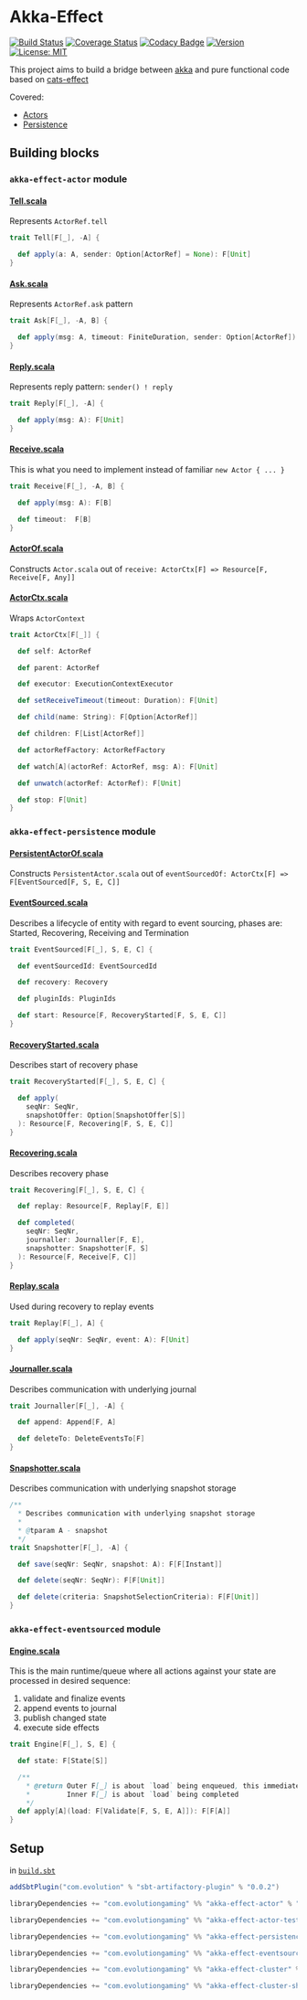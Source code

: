 # Akka-Effect
[![Build Status](https://github.com/evolution-gaming/akka-effect/workflows/CI/badge.svg)](https://github.com/evolution-gaming/akka-effect/actions?query=workflow%3ACI) 
[![Coverage Status](https://coveralls.io/repos/evolution-gaming/akka-effect/badge.svg)](https://coveralls.io/r/evolution-gaming/akka-effect)
[![Codacy Badge](https://api.codacy.com/project/badge/Grade/bd019acfc1f04f7aae90beee7e59e15d)](https://www.codacy.com/app/evolution-gaming/akka-effect?utm_source=github.com&amp;utm_medium=referral&amp;utm_content=evolution-gaming/akka-effect&amp;utm_campaign=Badge_Grade)
[![Version](https://img.shields.io/badge/version-click-blue)](https://evolution.jfrog.io/artifactory/api/search/latestVersion?g=com.evolutiongaming&a=akka-effect-actor_2.13&repos=public)
[![License: MIT](https://img.shields.io/badge/License-MIT-yellowgreen.svg)](https://opensource.org/licenses/MIT)

This project aims to build a bridge between [akka](https://akka.io) and pure functional code based on [cats-effect](https://typelevel.org/cats-effect)

Covered:
* [Actors](https://doc.akka.io/docs/akka/current/actors.html)
* [Persistence](https://doc.akka.io/docs/akka/current/persistence.html)

## Building blocks


### `akka-effect-actor` module 

#### [Tell.scala](actor/src/main/scala/com/evolutiongaming/akkaeffect/Tell.scala)

Represents `ActorRef.tell`

```scala
trait Tell[F[_], -A] {

  def apply(a: A, sender: Option[ActorRef] = None): F[Unit]
}
```


#### [Ask.scala](actor/src/main/scala/com/evolutiongaming/akkaeffect/Ask.scala)

Represents `ActorRef.ask` pattern

```scala
trait Ask[F[_], -A, B] {

  def apply(msg: A, timeout: FiniteDuration, sender: Option[ActorRef]): F[B]
}
```


#### [Reply.scala](actor/src/main/scala/com/evolutiongaming/akkaeffect/Reply.scala)

Represents reply pattern: `sender() ! reply`

```scala
trait Reply[F[_], -A] {

  def apply(msg: A): F[Unit]
}
```


#### [Receive.scala](actor/src/main/scala/com/evolutiongaming/akkaeffect/Receive.scala)

This is what you need to implement instead of familiar `new Actor { ... }`  

```scala
trait Receive[F[_], -A, B] {

  def apply(msg: A): F[B]

  def timeout:  F[B]
}
```


#### [ActorOf.scala](actor/src/main/scala/com/evolutiongaming/akkaeffect/ActorOf.scala)

Constructs `Actor.scala` out of `receive: ActorCtx[F] => Resource[F, Receive[F, Any]]`


#### [ActorCtx.scala](actor/src/main/scala/com/evolutiongaming/akkaeffect/ActorCtx.scala)

Wraps `ActorContext`

```scala
trait ActorCtx[F[_]] {

  def self: ActorRef

  def parent: ActorRef

  def executor: ExecutionContextExecutor

  def setReceiveTimeout(timeout: Duration): F[Unit]

  def child(name: String): F[Option[ActorRef]]

  def children: F[List[ActorRef]]

  def actorRefFactory: ActorRefFactory

  def watch[A](actorRef: ActorRef, msg: A): F[Unit]

  def unwatch(actorRef: ActorRef): F[Unit]

  def stop: F[Unit]
}
```


### `akka-effect-persistence` module

#### [PersistentActorOf.scala](persistence/src/main/scala/com/evolutiongaming/akkaeffect/persistence/PersistentActorOf.scala)

Constructs `PersistentActor.scala` out of `eventSourcedOf: ActorCtx[F] => F[EventSourced[F, S, E, C]]`


#### [EventSourced.scala](persistence/src/main/scala/com/evolutiongaming/akkaeffect/persistence/EventSourced.scala)

Describes a lifecycle of entity with regard to event sourcing, phases are: Started, Recovering, Receiving and Termination

```scala
trait EventSourced[F[_], S, E, C] {

  def eventSourcedId: EventSourcedId

  def recovery: Recovery

  def pluginIds: PluginIds

  def start: Resource[F, RecoveryStarted[F, S, E, C]]
}
```

#### [RecoveryStarted.scala](persistence/src/main/scala/com/evolutiongaming/akkaeffect/persistence/RecoveryStarted.scala)

Describes start of recovery phase
 
```scala
trait RecoveryStarted[F[_], S, E, C] {

  def apply(
    seqNr: SeqNr,
    snapshotOffer: Option[SnapshotOffer[S]]
  ): Resource[F, Recovering[F, S, E, C]]
}
```


#### [Recovering.scala](persistence/src/main/scala/com/evolutiongaming/akkaeffect/persistence/Recovering.scala)

Describes recovery phase
 
```scala
trait Recovering[F[_], S, E, C] {

  def replay: Resource[F, Replay[F, E]]

  def completed(
    seqNr: SeqNr,
    journaller: Journaller[F, E],
    snapshotter: Snapshotter[F, S]
  ): Resource[F, Receive[F, C]]
}
```


#### [Replay.scala](persistence/src/main/scala/com/evolutiongaming/akkaeffect/persistence/Replay.scala)

Used during recovery to replay events
 
```scala
trait Replay[F[_], A] {

  def apply(seqNr: SeqNr, event: A): F[Unit]
}
```


#### [Journaller.scala](persistence/src/main/scala/com/evolutiongaming/akkaeffect/persistence/Journaller.scala)

Describes communication with underlying journal

```scala
trait Journaller[F[_], -A] {

  def append: Append[F, A]

  def deleteTo: DeleteEventsTo[F]
}
```


#### [Snapshotter.scala](persistence/src/main/scala/com/evolutiongaming/akkaeffect/persistence/Snapshotter.scala)

Describes communication with underlying snapshot storage

```scala
/**
  * Describes communication with underlying snapshot storage
  *
  * @tparam A - snapshot
  */
trait Snapshotter[F[_], -A] {

  def save(seqNr: SeqNr, snapshot: A): F[F[Instant]]

  def delete(seqNr: SeqNr): F[F[Unit]]

  def delete(criteria: SnapshotSelectionCriteria): F[F[Unit]]
}
```


### `akka-effect-eventsourced` module

#### [Engine.scala](eventsourcing/src/main/scala/com/evolutiongaming/akkaeffect/eventsourcing/Engine.scala)

This is the main runtime/queue where all actions against your state are processed in desired sequence:
1. validate and finalize events
2. append events to journal
3. publish changed state
4. execute side effects

```scala
trait Engine[F[_], S, E] {

  def state: F[State[S]]

  /**
    * @return Outer F[_] is about `load` being enqueued, this immediately provides order guarantees
    *         Inner F[_] is about `load` being completed
    */
  def apply[A](load: F[Validate[F, S, E, A]]): F[F[A]]
}
```


## Setup

in [`build.sbt`](https://www.scala-sbt.org/1.x/docs/Basic-Def.html#What+is+a+build+definition%3F)
```scala
addSbtPlugin("com.evolution" % "sbt-artifactory-plugin" % "0.0.2")

libraryDependencies += "com.evolutiongaming" %% "akka-effect-actor" % "0.2.1"

libraryDependencies += "com.evolutiongaming" %% "akka-effect-actor-tests" % "0.2.1"

libraryDependencies += "com.evolutiongaming" %% "akka-effect-persistence" % "0.2.1"

libraryDependencies += "com.evolutiongaming" %% "akka-effect-eventsourcing" % "0.2.1"

libraryDependencies += "com.evolutiongaming" %% "akka-effect-cluster" % "0.2.1"

libraryDependencies += "com.evolutiongaming" %% "akka-effect-cluster-sharding" % "0.2.1"
```